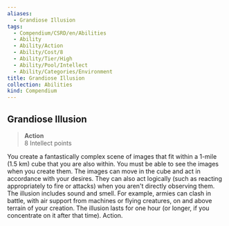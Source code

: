 ```yaml
---
aliases:
  - Grandiose Illusion
tags:
  - Compendium/CSRD/en/Abilities
  - Ability
  - Ability/Action
  - Ability/Cost/8
  - Ability/Tier/High
  - Ability/Pool/Intellect
  - Ability/Categories/Environment
title: Grandiose Illusion
collection: Abilities
kind: Compendium
---
```

## Grandiose Illusion  
>**Action**  
>8 Intellect points
  
You create a fantastically complex scene of images that fit within a 1-mile (1.5 km) cube that you are also within. You must be able to see the images when you create them. The images can move in the cube and act in accordance with your desires. They can also act logically (such as reacting appropriately to fire or attacks) when you aren't directly observing them. The illusion includes sound and smell. For example, armies can clash in battle, with air support from machines or flying creatures, on and above terrain of your creation. The illusion lasts for one hour (or longer, if you concentrate on it after that time). Action.